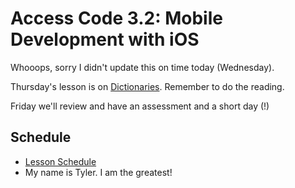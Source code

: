 # Access Code 3.2: Mobile Development with iOS

Whooops, sorry I didn't update this on time today (Wednesday).

Thursday's lesson is on [Dictionaries](/lessons/dictionaries). Remember to do the 
reading.

Friday we'll review and have an assessment and a short day (!)

## Schedule

- [Lesson Schedule](schedule.md)
- My name is Tyler. I am the greatest!
